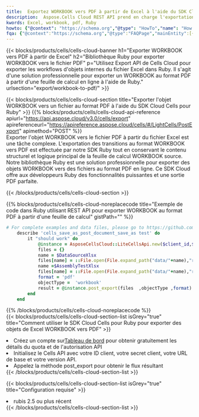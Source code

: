 ```yaml
---
title:  Exportez WORKBOOK vers PDF à partir de Excel à l'aide du SDK Cloud Cells pour Ruby
description:  Aspose.Cells Cloud REST API prend en charge l'exportation de fichiers au format {0} vers {1} à l'aide de {2}.
kwords: Excel, workbook, pdf, Ruby
howto: {"@context": "https://schema.org","@type": "HowTo","name": "How to use Cells Cloud SDK for Ruby to export objects from Excel WORKBOOK to PDF","description": "How to use Cells Cloud SDK for Ruby to export objects from Excel WORKBOOK to PDF","image": {"@type": "ImageObject"},"url": "/ruby/export/workbook-to-pdf/","step": [{ "@type": "HowToStep","name": "How to use Cells Cloud SDK for Ruby to export objects from Excel WORKBOOK to PDF step 1", "image": {"@type": "ImageObject",},"url": "/ruby/export/workbook-to-pdf/","text": "Register an account at <a href='https://dashboard.aspose.cloud/'>Dashboard</a> to get free API quota & authorization details",},{ "@type": "HowToStep","name": "How to use Cells Cloud SDK for Ruby to export objects from Excel WORKBOOK to PDF step 1", "image": {"@type": "ImageObject",},"url": "/ruby/export/workbook-to-pdf/","text": "Initialize the Cells API with your Client ID, Client Secret, Base URL, and API version.",},{ "@type": "HowToStep","name": "How to use Cells Cloud SDK for Ruby to export objects from Excel WORKBOOK to PDF step 1", "image": {"@type": "ImageObject",},"url": "/ruby/export/workbook-to-pdf/","text": "Call post_export method to get the resultant stream",}, ],"supply": {"@type": "HowToSupply","name": "document"},"tool": [{"@type": "HowToTool","name": "RubyMine, Visual Studio Code, Aptana Studio, NetBeans"},{"@type": "HowToTool","name": "Aspose Cells"}],"totalTime": "PT6M"}
fqa: {"@context":"https://schema.org","@type":"FAQPage","mainEntity":[{"@type":"Question","name":"What file formats can excel or its internal elements be converted into?","acceptedAnswer":{"@type":"Answer","text":"We support a variety of output file formats, including XLSX, Excel, xls , PDF, CSV, HTML, Markdown, XML, PNG, JPG, TIFF, Json, TXT and many more.<br/><ol><li>Install .NET SDK and add the reference (import the library) to your .NET project.</li><li>Open the source file in C# using REST API.</li><li>Load the content or the excel file itself to be exported to other formats.</li><li>Call the PostExport() method, passing the output filename with the required extension.</li><li>Get the build results as a single file.</li></ol>"}},{"@type":"Question","name":"What is the maximum file size supported by this .NET library?","acceptedAnswer":{"@type":"Answer","text":"There are no file size limits for format conversions using .NET library."}}]}
---
```

{{< blocks/products/cells/cells-cloud-banner h1="Exporter WORKBOOK vers PDF à partir de Excel" h2="Bibliothèque Ruby pour exporter WORKBOOK vers le fichier PDF" p="Utilisez Export API de Cells Cloud pour exporter les workflows d\'objets internes du fichier Excel dans Ruby. Il s\'agit d\'une solution professionnelle pour exporter un WORKBOOK au format PDF à partir d\'une feuille de calcul en ligne à l\'aide de Ruby." urlsection="export/workbook-to-pdf/" >}}

{{< blocks/products/cells/cells-cloud-section title="Exporter l\'objet WORKBOOK vers un fichier au format PDF à l\'aide du SDK Cloud Cells pour Ruby" >}}
{{% blocks/products/cells/cells-cloud-api-reference apiurl="https://api.aspose.cloud/v3.0/cells/export" apireferenceurl="https://apireference.aspose.cloud/cells/#/LightCells/PostExport" apimethod="POST" %}}
<br/>
Exporter l'objet WORKBOOK vers le fichier PDF à partir du fichier Excel est une tâche complexe. L'exportation des transitions au format WORKBOOK vers PDF est effectuée par notre SDK Ruby tout en conservant le contenu structurel et logique principal de la feuille de calcul WORKBOOK source. Notre bibliothèque Ruby est une solution professionnelle pour exporter des objets WORKBOOK vers des fichiers au format PDF en ligne. Ce SDK Cloud offre aux développeurs Ruby des fonctionnalités puissantes et une sortie PDF parfaite.

{{< /blocks/products/cells/cells-cloud-section >}}

{{% blocks/products/cells/cells-cloud-noreplacecode title="Exemple de code dans Ruby utilisant REST API pour exporter WORKBOOK au format PDF à partir d\'une feuille de calcul" gistPath="" %}}
  
```ruby
# For complete examples and data files, please go to https://github.com/aspose-cells-cloud/aspose-cells-cloud-ruby/
    describe 'cells_save_as_post_document_save_as test' do
        it "should work" do
            @instance = AsposeCellsCloud::LiteCellsApi.new($client_id,$client_secret,"v3.0","https://api.aspose.cloud/")
            files = {}      
            name = $DataSourceXlsx
            files[name] = ::File.open(File.expand_path("data/"+name),"r") 
            name =$AssemblyTestXlsx 
            files[name] = ::File.open(File.expand_path("data/"+name),"r")
            format = 'pdf'
            objectType =  'workbook'
            result = @instance.post_export(files  ,objectType ,format)    
        end
    end
```
   
{{% /blocks/products/cells/cells-cloud-noreplacecode %}}
<br/>
{{< blocks/products/cells/cells-cloud-section-list isGrey="true" title="Comment utiliser le SDK Cloud Cells pour Ruby pour exporter des objets de Excel WORKBOOK vers PDF" >}}
<li> Créez un compte sur<a href="https://dashboard.aspose.cloud/">Tableau de bord</a> pour obtenir gratuitement les détails du quota et de l'autorisation API</li>
<li>Initialisez le Cells API avec votre ID client, votre secret client, votre URL de base et votre version API.</li>
<li>Appelez la méthode post_export pour obtenir le flux résultant</li>
{{< /blocks/products/cells/cells-cloud-section-list >}}

{{< blocks/products/cells/cells-cloud-section-list isGrey="true" title="Configuration requise" >}}
<li>rubis 2.5 ou plus récent</li>
{{< /blocks/products/cells/cells-cloud-section-list >}}
